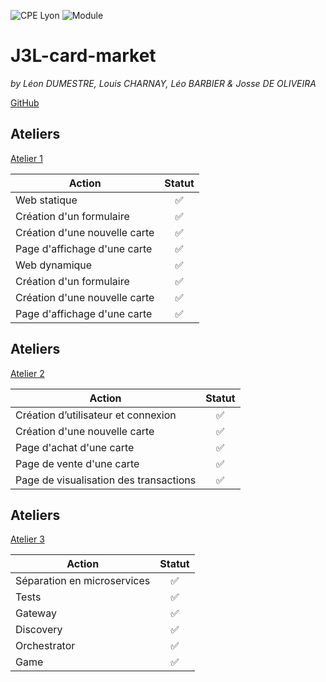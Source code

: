 ![CPE Lyon](https://img.shields.io/badge/school-cpe_lyon-blue)
![Module](https://img.shields.io/badge/module-ASI_WebDynamique-blue)

# J3L-card-market
*by Léon DUMESTRE, Louis CHARNAY, Léo BARBIER & Josse DE OLIVEIRA*

[GitHub](https://github.com/cpe-lyon/J3L-card-market/tree/develop)

## Ateliers
[Atelier 1](./docs/atelier1.md)

| Action                      | Statut  |
|-----------------------------|---------|
| Web statique                | <div align="center">✅</div> |
| Création d'un formulaire    | <div align="center">✅</div> |
| Création d'une nouvelle carte| <div align="center">✅</div> |
| Page d'affichage d'une carte | <div align="center">✅</div> |
| Web dynamique               | <div align="center">✅</div> |
| Création d'un formulaire    | <div align="center">✅</div> |
| Création d'une nouvelle carte| <div align="center">✅</div> |
| Page d'affichage d'une carte | <div align="center">✅</div> |


## Ateliers
[Atelier 2](./docs/atelier2.md)

| Action                      | Statut  |
|-----------------------------|---------|
| Création d’utilisateur et connexion| <div align="center">✅</div> |
| Création d'une nouvelle carte| <div align="center">✅</div> |
| Page d'achat d'une carte| <div align="center">✅</div> |
| Page de vente d'une carte| <div align="center">✅</div> |
| Page de visualisation des transactions| <div align="center">✅</div> |


## Ateliers
[Atelier 3](./docs/atelier3.md)

| Action                      | Statut  |
|-----------------------------|---------|
| Séparation en microservices | <div align="center">✅</div> |
| Tests                       | <div align="center">✅</div> |
| Gateway                     | <div align="center">✅</div> |
| Discovery                   | <div align="center">✅</div> |
| Orchestrator                | <div align="center">✅</div> |
| Game                        | <div align="center">✅</div> |